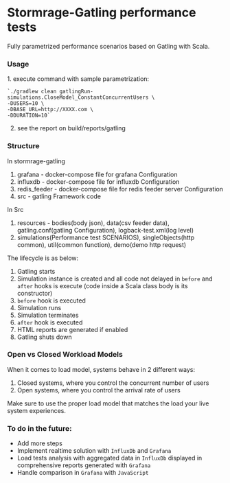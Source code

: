 Stormrage-Gatling performance tests
=========================
Fully parametrized performance scenarios based on Gatling with Scala.

<h3>Usage</h3>
1. execute command with sample parametrization:

    `./gradlew clean gatlingRun-simulations.CloseModel_ConstantConcurrentUsers \
    -DUSERS=10 \
    -DBASE_URL=http://XXXX.com \
    -DDURATION=10`

2. see the report on build/reports/gatling

<h3>Structure</h3>

In stormrage-gatling
1. grafana - docker-compose file for grafana Configuration
2. influxdb - docker-compose file for influxdb Configuration
3. redis_feeder - docker-compose file for redis feeder server Configuration
4. src - gatling Framework code

In Src
1. resources - bodies(body json), data(csv feeder data), gatling.conf(gatling Configuration), logback-test.xml(log level)
2. simulations(Performance test SCENARIOS), singleObjects(http common), util(common function), demo(demo http request)

The lifecycle is as below:

1. Gatling starts
2. Simulation instance is created and all code not delayed in `before` and `after` hooks is execute (code inside a Scala class body is its constructor)
3. `before` hook is executed
4. Simulation runs
5. Simulation terminates
6. `after` hook is executed
7. HTML reports are generated if enabled
8. Gatling shuts down

<h3>Open vs Closed Workload Models</h3>
When it comes to load model, systems behave in 2 different ways:

1. Closed systems, where you control the concurrent number of users
2. Open systems, where you control the arrival rate of users

Make sure to use the proper load model that matches the load your live system experiences.

<h3>To do in the future:</h3>

* Add more steps
* Implement realtime solution with `InfluxDb` and `Grafana`
* Load tests analysis with aggregated data in `InfluxDb` displayed in comprehensive reports generated with `Grafana`
* Handle comparison in `Grafana` with `JavaScript`
